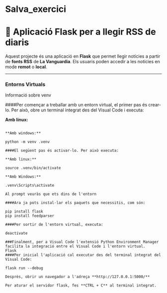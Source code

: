 # Salva_exercici
# 📰 Aplicació Flask per a llegir RSS de diaris

Aquest projecte és una aplicació en **Flask** que permet llegir notícies a partir de **fonts RSS** de **La Vanguardia**. Els usuaris poden accedir a les notícies en mode **remot** o **local**.

---

### Entorns Virtuals
Informació sobre venv

####Per començar a treballar amb un entorn virtual, el primer pas és crear-lo. Per això, obre un terminal integrat des del Visual Code i executa:

**Amb linux:**

```python3 -m venv .venv´´´

**Amb windows:**

python -m venv .venv

####El següent pas és activar-lo. Per això executa:

**Amb linux:**

source .venv/bin/activate

**Amb Windows:**

.venv\Scripts\activate

Al prompt veuràs que ets dins de l'entorn

####Ara ja pots instal·lar els paquets que necessitis, com són:

pip install flask
pip install feedparser

####Per sortir de l'entorn virtual, executa:

deactivate

###Finalment, per a Visual Code l'extensió Python Environment Manager facilita la integració entre el Visual Code i l'entorn virtual.
Flask
####Per inicial l'aplicació cal executar des del terminal integrat del Visual Code:

flask run --debug

Desprès, obrir un navegador a l'adreça **http://127.0.0.1:5000/**

Per aturar el servidor flask, fes **CTRL + C** al terminal integrat.

